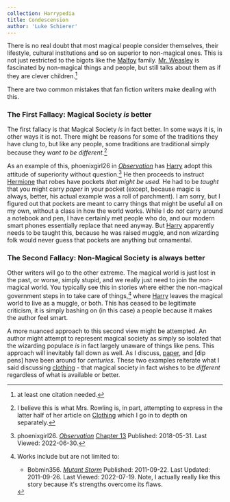 ```yaml
---
collection: Harrypedia
title: Condescension
author: 'Luke Schierer'
---
```


There is no real doubt that most magical people consider themselves, their
lifestyle, cultural institutions and so on superior to non-magical ones. This
is not just restricted to the bigots like the [Malfoy] family.  [Mr. Weasley]
is fascinated by non-magical things and people, but still talks about them as
if they are clever children.[^220630-3]

There are two common mistakes that fan fiction writers make dealing with this.

### The First Fallacy: Magical Society *is* better

The first fallacy is that Magical Society *is* in fact better. In some ways it
is, in other ways it is not. There might be reasons for some of the traditions
they have clung to, but like any people, some traditions are traditional simply
because they *want to be different.*[^220630-4]

As an example of this, phoenixgirl26 in _[Observation][pgO1]_ has [Harry] adopt
this attitude of superiority without question.[^220630-5]  He then proceeds to
instruct [Hermione] that robes have pockets *that might be used.*  He had to be
*taught* that you might carry *paper* in your pocket (except, because magic is
always, better, his actual example was a roll of parchment). I am sorry, but I
figured out that pockets are meant to carry things that might be useful all on
my own, without a class in how the world works. While I do *not* carry around
a notebook and pen, I have certainly met people who do, and our modern smart
phones essentially replace that need anyway. But [Harry] apparently needs to
be taught this, because he was raised muggle, and non wizarding folk would
never guess that pockets are anything but ornamental.

### The Second Fallacy: Non-Magical Society is always better

Other writers will go to the other extreme. The magical world is just lost in
the past, or worse, simply stupid, and we really just need to join the
non-magical world. You typically see this in stories where either the non-magical
government steps in to take care of things,[^220719-4] where [Harry] leaves the
magical world to live as a muggle, or both. This has ceased to be legitimate
criticism, it is simply bashing on (in this case) a people because it makes the
author feel smart.

A more nuanced approach to this second view might be attempted. An author might
attempt to represent magical society as simply so isolated that the wizarding
populace *is* in fact largely unaware of things like pens. This approach will
inevitably fall down as well.  As I discuss, [paper], and [dip pens] have been
around for *centuries*.  These two examples reiterate what I said discussing 
[clothing] - that magical society in fact wishes to be *different* regardless
of what is available or better. 

[paper]: <../parchment_and_paper/>

[Harry]: <../../people/Potter/Harry_James/>

[Hermione]: <../../people/Granger/Hermione_Jean/>

[Malfoy]: <../../people/malfoy>

[Mr. Weasley]: <../../people/Weasley/arthur/>

[pgO1]: https://www.fanfiction.net/s/12954205

[pgO2]: https://www.fanfiction.net/s/12954205

[clothing]: <../clothing/>

[^220719-4]: Works include but are not limited to:
    * Bobmin356. 
      _[Mutant Storm](https://www.fanfiction.net/s/7404056)_
      Published: 2011-09-22. Last Updated: 2011-09-26. Last Viewed: 2022-07-19.
      Note, I actually really like this story because it's strengths overcome its flaws.

[^220630-5]: phoenixgirl26. _[Observation][pgO2]_
   [Chapter 13](https://www.fanfiction.net/s/12954205/13/Observation)
   Published: 2018-05-31.  Last Viewed: 2022-06-30.

[^220630-4]: I believe this is what Mrs. Rowling is, in part, attempting to
   express in the latter half of her article on [Clothing]
   which I go in to depth on separately. 

[^220630-3]: at least one citation needed.
